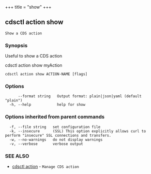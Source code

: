 +++
title = "show"
+++
## cdsctl action show

`Show a CDS action`

### Synopsis

Useful to show a CDS action

cdsctl action show myAction

```
cdsctl action show ACTION-NAME [flags]
```

### Options

```
      --format string   Output format: plain|json|yaml (default "plain")
  -h, --help            help for show
```

### Options inherited from parent commands

```
  -f, --file string   set configuration file
  -k, --insecure      (SSL) This option explicitly allows curl to perform "insecure" SSL connections and transfers.
  -w, --no-warnings   do not display warnings
  -v, --verbose       verbose output
```

### SEE ALSO

* [cdsctl action](/cli/cdsctl/action/)	 - `Manage CDS action`

